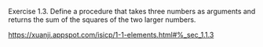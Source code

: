 Exercise 1.3. Define a procedure that takes three numbers as arguments and returns the sum of the squares of the two larger numbers.

https://xuanji.appspot.com/isicp/1-1-elements.html#%_sec_1.1.3
